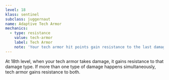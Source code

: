 ```yaml
---
level: 18
klass: sentinel
subclass: juggernaut
name: Adaptive Tech Armor
mechanics:
  - type: resistance
    value: tech-armor
    label: Tech Armor
    note: 'Your tech armor hit points gain resistance to the last damage type it took'
---
```

At 18th level, when your tech armor takes damage, it gains resistance to that damage type. If more than one
type of damage happens simultaneously, tech armor gains resistance to both.
